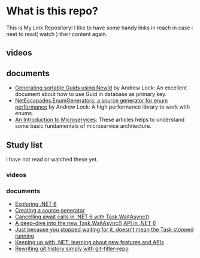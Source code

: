 # What is this repo?
This is My Link Repository! I like to have some handy links in reach in case i neet to read( watch ) their content again.

## videos

## documents
- [Generating sortable Guids using NewId](https://andrewlock.net/generating-sortable-guids-using-newid/) by Andrew Lock: An excellent document about how to use Guid in database as primary key.
- [NetEscapades.EnumGenerators: a source generator for enum performance](https://andrewlock.net/netescapades-enumgenerators-a-source-generator-for-enum-performance/) by Andrew Lock: A high performance library to work with enums.
- [An Introduction to Microservices](https://auth0.com/blog/an-introduction-to-microservices-part-1/): These articles helps to understand some basic fundamentals of microservice architecture.

## Study list
i have not read or watched these yet.
### videos

### documents
- [Exploring .NET 6](https://andrewlock.net/series/exploring-dotnet-6/)
- [Creating a source generator](https://andrewlock.net/series/creating-a-source-generator/)
- [Cancelling await calls in .NET 6 with Task.WaitAsync()](https://andrewlock.net/cancelling-await-calls-in-dotnet-6-with-task-waitasync/)
- [A deep-dive into the new Task.WaitAsync() API in .NET 6](https://andrewlock.net/a-deep-dive-into-the-new-task-waitasync-api-in-dotnet-6/)
- [Just because you stopped waiting for it, doesn't mean the Task stopped running](https://andrewlock.net/just-because-you-stopped-waiting-for-it-doesnt-mean-the-task-stopped-running/)
- [Keeping up with .NET: learning about new features and APIs](https://andrewlock.net/keeping-up-with-dotnet-learning-about-new-features-and-apis/)
- [Rewriting git history simply with git-filter-repo](https://andrewlock.net/rewriting-git-history-simply-with-git-filter-repo/)
